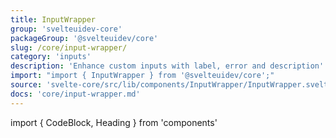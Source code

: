 ```yaml
---
title: InputWrapper
group: 'svelteuidev-core'
packageGroup: '@svelteuidev/core'
slug: /core/input-wrapper/
category: 'inputs'
description: 'Enhance custom inputs with label, error and description'
import: "import { InputWrapper } from '@svelteuidev/core';"
source: 'svelte-core/src/lib/components/InputWrapper/InputWrapper.svelte'
docs: 'core/input-wrapper.md'
---
```


import { CodeBlock, Heading } from 'components'

<Heading />
